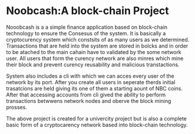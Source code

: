 # Noobcash:A block-chain Project

Nooobcash is a a simple finance application based on block-chain technology to ensure the Consesus of the system. It is basically a cryptocurency system which constsits of as many users as we determined. Transactions that are held into the system are stored in bolcks and in order to be atached to the main cahain have to validated by the some network user. All users that form the curency network are also minres which mine their block and prevent curency reusability and malicious transtactions.

System also includes a cli with which we can acces every user of the network by its port. After you create all users in seperate therds initial trasatcions are held giving its one of them a starting aount of NBC coins. After that accessing accounts from cli gived the ability to perform transactions betwwens network nodes and oberve the block mining prosses. 

The above project is created for a univercity project but is also a complete basic form of a cryptocarency network based into block-chain technology.
